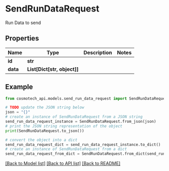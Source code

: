 # SendRunDataRequest

Run Data to send

## Properties

Name | Type | Description | Notes
------------ | ------------- | ------------- | -------------
**id** | **str** |  | 
**data** | **List[Dict[str, object]]** |  | 

## Example

```python
from cosmotech_api.models.send_run_data_request import SendRunDataRequest

# TODO update the JSON string below
json = "{}"
# create an instance of SendRunDataRequest from a JSON string
send_run_data_request_instance = SendRunDataRequest.from_json(json)
# print the JSON string representation of the object
print(SendRunDataRequest.to_json())

# convert the object into a dict
send_run_data_request_dict = send_run_data_request_instance.to_dict()
# create an instance of SendRunDataRequest from a dict
send_run_data_request_from_dict = SendRunDataRequest.from_dict(send_run_data_request_dict)
```
[[Back to Model list]](../README.md#documentation-for-models) [[Back to API list]](../README.md#documentation-for-api-endpoints) [[Back to README]](../README.md)


